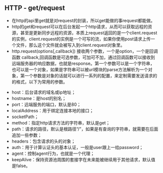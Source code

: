 ## HTTP - get/request
* 在http的api里get就是对request的封装，所以get能做的事request都能做。  
* http的get和request可以在后台发起一个http请求，从而可以获取远程的资源，甚至是更新同步远程的资源，本质上request返回的是一个client.request的实例，client.request的实例是一个可写的流，如果你使用post请求上传一个文件，那么这个文件就会被写入到client.request对象里。  
* http.request(options[,callback]) 接收两个参数，一个是option，一个是回调函数 callback,回调函数是可选参数，可加可不加，通过回调函数可以接收到远端服务器的响应数据，也就是response。第一个参数可以是一个字符串，也可以是一个对象，如果是字符串可以被url模块的parse方法解析为一个对象，第一个参数是对象的话就可以进行一系列的配置，来定制需要发送请求的的格式，以下为常用的参数。 
  
>
* host：后台请求的域名或ip地址；
* hostname：是host的别名；
* port：远端服务的端口，默认是80；
* localAddress：用于绑定连接本地的接口；
* socketPath；
* method：指定http请求方法的字符串，默认是get；
* path：请求的路径，默认是根路径“/”，如果是有查询的字符串，就需要在后面追加一些参数；
* headers：包含请求的头的对象；
* auth：用于计算认证头的基本认证，一般是user跟上一给password；
* agent：控制agent行为，也就是一个代理；
* keepAlive：保持资源池周围的套接字在未来能被继续用于其他请求，默认值是false。